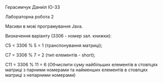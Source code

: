 Герасимчук Даниіл ІО-33

Лабораторна робота 2

Масиви в мові програмування Java.

Визначення варіанту (3306 - номер зал. книжки):

C5 = 3306 % 5 = 1 (транспонування матриці);

C7 = 3306 % 7 = 2 (тип елементів - short);

C11 = 3306 % 11 = 6 (Обчислити суму найбільших елементів в стовпцях матриці з парними номерами та найменших 
елементів в стовпцях матриці з непарними номерами)

